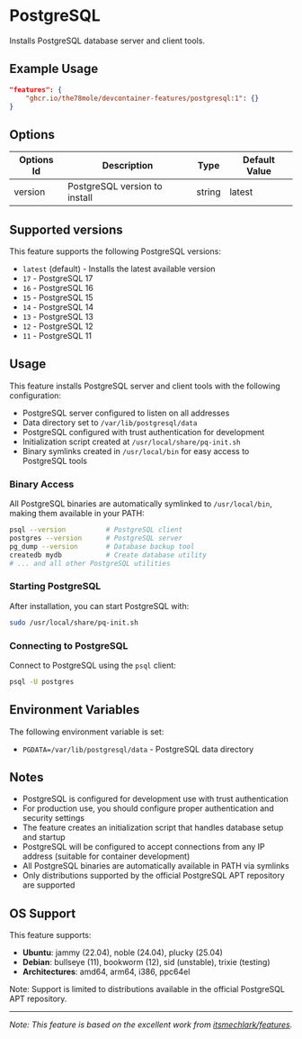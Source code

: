 # PostgreSQL

Installs PostgreSQL database server and client tools.

## Example Usage

```json
"features": {
    "ghcr.io/the78mole/devcontainer-features/postgresql:1": {}
}
```

## Options

| Options Id | Description                   | Type   | Default Value |
| ---------- | ----------------------------- | ------ | ------------- |
| version    | PostgreSQL version to install | string | latest        |

## Supported versions

This feature supports the following PostgreSQL versions:

- `latest` (default) - Installs the latest available version
- `17` - PostgreSQL 17
- `16` - PostgreSQL 16
- `15` - PostgreSQL 15
- `14` - PostgreSQL 14
- `13` - PostgreSQL 13
- `12` - PostgreSQL 12
- `11` - PostgreSQL 11

## Usage

This feature installs PostgreSQL server and client tools with the following
configuration:

- PostgreSQL server configured to listen on all addresses
- Data directory set to `/var/lib/postgresql/data`
- PostgreSQL configured with trust authentication for development
- Initialization script created at `/usr/local/share/pq-init.sh`
- Binary symlinks created in `/usr/local/bin` for easy access to PostgreSQL tools

### Binary Access

All PostgreSQL binaries are automatically symlinked to `/usr/local/bin`,
making them available in your PATH:

```bash
psql --version          # PostgreSQL client
postgres --version      # PostgreSQL server
pg_dump --version       # Database backup tool
createdb mydb           # Create database utility
# ... and all other PostgreSQL utilities
```

### Starting PostgreSQL

After installation, you can start PostgreSQL with:

```bash
sudo /usr/local/share/pq-init.sh
```

### Connecting to PostgreSQL

Connect to PostgreSQL using the `psql` client:

```bash
psql -U postgres
```

## Environment Variables

The following environment variable is set:

- `PGDATA=/var/lib/postgresql/data` - PostgreSQL data directory

## Notes

- PostgreSQL is configured for development use with trust authentication
- For production use, you should configure proper authentication and security settings
- The feature creates an initialization script that handles database setup and startup
- PostgreSQL will be configured to accept connections from any IP address
  (suitable for container development)
- All PostgreSQL binaries are automatically available in PATH via symlinks
- Only distributions supported by the official PostgreSQL APT repository are
  supported

## OS Support

This feature supports:

- **Ubuntu**: jammy (22.04), noble (24.04), plucky (25.04)
- **Debian**: bullseye (11), bookworm (12), sid (unstable), trixie (testing)
- **Architectures**: amd64, arm64, i386, ppc64el

Note: Support is limited to distributions available in the official PostgreSQL
APT repository.

---

_Note: This feature is based on the excellent work from
[itsmechlark/features](https://github.com/itsmechlark/features)._
